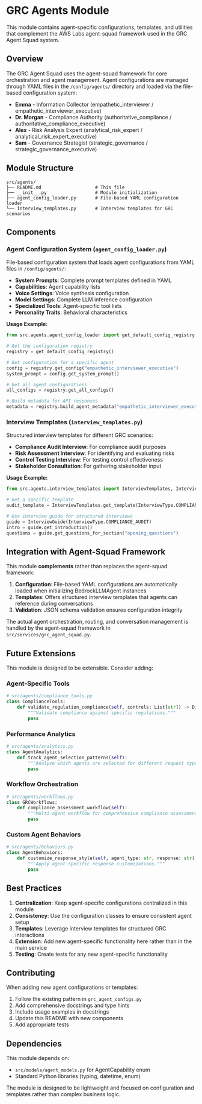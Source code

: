 # GRC Agents Module

This module contains agent-specific configurations, templates, and utilities that complement the AWS Labs agent-squad framework used in the GRC Agent Squad system.

## Overview

The GRC Agent Squad uses the agent-squad framework for core orchestration and agent management. Agent configurations are managed through YAML files in the `/config/agents/` directory and loaded via the file-based configuration system:

- **Emma** - Information Collector (empathetic_interviewer / empathetic_interviewer_executive)
- **Dr. Morgan** - Compliance Authority (authoritative_compliance / authoritative_compliance_executive)
- **Alex** - Risk Analysis Expert (analytical_risk_expert / analytical_risk_expert_executive)
- **Sam** - Governance Strategist (strategic_governance / strategic_governance_executive)

## Module Structure

```
src/agents/
├── README.md                    # This file
├── __init__.py                  # Module initialization
├── agent_config_loader.py       # File-based YAML configuration loader
└── interview_templates.py       # Interview templates for GRC scenarios
```

## Components

### Agent Configuration System (`agent_config_loader.py`)

File-based configuration system that loads agent configurations from YAML files in `/config/agents/`:

- **System Prompts**: Complete prompt templates defined in YAML
- **Capabilities**: Agent capability lists
- **Voice Settings**: Voice synthesis configuration
- **Model Settings**: Complete LLM inference configuration
- **Specialized Tools**: Agent-specific tool lists
- **Personality Traits**: Behavioral characteristics

**Usage Example:**
```python
from src.agents.agent_config_loader import get_default_config_registry

# Get the configuration registry
registry = get_default_config_registry()

# Get configuration for a specific agent
config = registry.get_config("empathetic_interviewer_executive")
system_prompt = config.get_system_prompt()

# Get all agent configurations
all_configs = registry.get_all_configs()

# Build metadata for API responses
metadata = registry.build_agent_metadata("empathetic_interviewer_executive")
```

### Interview Templates (`interview_templates.py`)

Structured interview templates for different GRC scenarios:

- **Compliance Audit Interview**: For compliance audit purposes
- **Risk Assessment Interview**: For identifying and evaluating risks
- **Control Testing Interview**: For testing control effectiveness
- **Stakeholder Consultation**: For gathering stakeholder input

**Usage Example:**
```python
from src.agents.interview_templates import InterviewTemplates, InterviewGuide, InterviewType

# Get a specific template
audit_template = InterviewTemplates.get_template(InterviewType.COMPLIANCE_AUDIT)

# Use interview guide for structured interviews
guide = InterviewGuide(InterviewType.COMPLIANCE_AUDIT)
intro = guide.get_introduction()
questions = guide.get_questions_for_section("opening_questions")
```

## Integration with Agent-Squad Framework

This module **complements** rather than replaces the agent-squad framework:

1. **Configuration**: File-based YAML configurations are automatically loaded when initializing BedrockLLMAgent instances
2. **Templates**: Offers structured interview templates that agents can reference during conversations
3. **Validation**: JSON schema validation ensures configuration integrity

The actual agent orchestration, routing, and conversation management is handled by the agent-squad framework in `src/services/grc_agent_squad.py`.

## Future Extensions

This module is designed to be extensible. Consider adding:

### Agent-Specific Tools
```python
# src/agents/compliance_tools.py
class ComplianceTools:
    def validate_regulation_compliance(self, controls: List[str]) -> Dict:
        """Validate compliance against specific regulations."""
        pass
```

### Performance Analytics
```python
# src/agents/analytics.py
class AgentAnalytics:
    def track_agent_selection_patterns(self):
        """Analyze which agents are selected for different request types."""
        pass
```

### Workflow Orchestration
```python
# src/agents/workflows.py
class GRCWorkflows:
    def compliance_assessment_workflow(self):
        """Multi-agent workflow for comprehensive compliance assessments."""
        pass
```

### Custom Agent Behaviors
```python
# src/agents/behaviors.py
class AgentBehaviors:
    def customize_response_style(self, agent_type: str, response: str) -> str:
        """Apply agent-specific response customizations."""
        pass
```

## Best Practices

1. **Centralization**: Keep agent-specific configurations centralized in this module
2. **Consistency**: Use the configuration classes to ensure consistent agent setup
3. **Templates**: Leverage interview templates for structured GRC interactions
4. **Extension**: Add new agent-specific functionality here rather than in the main service
5. **Testing**: Create tests for any new agent-specific functionality

## Contributing

When adding new agent configurations or templates:

1. Follow the existing pattern in `grc_agent_configs.py`
2. Add comprehensive docstrings and type hints
3. Include usage examples in docstrings
4. Update this README with new components
5. Add appropriate tests

## Dependencies

This module depends on:
- `src/models/agent_models.py` for AgentCapability enum
- Standard Python libraries (typing, datetime, enum)

The module is designed to be lightweight and focused on configuration and templates rather than complex business logic. 